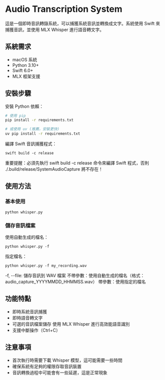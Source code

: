 # Audio Transcription System
這是一個即時音訊轉錄系統，可以捕獲系統音訊並轉換成文字。系統使用 Swift 來捕獲音訊，並使用 MLX Whisper 進行語音轉文字。

## 系統需求
- macOS 系統
- Python 3.10+
- Swift 6.0+
- MLX 框架支援

## 安裝步驟
安裝 Python 依賴：
```bash
# 使用 pip
pip install -r requirements.txt

# 或使用 uv (推薦，安裝更快)
uv pip install -r requirements.txt
```
編譯 Swift 音訊捕獲程式：
```
swift build -c release
```
重要提醒：必須先執行 swift build -c release 命令來編譯 Swift 程式，否則 ./.build/release/SystemAudioCapture 將不存在！

## 使用方法
### 基本使用
```
python whisper.py
```
### 儲存音訊檔案
使用自動生成的檔名：
```
python whisper.py -f
```
指定檔名：
```
python whisper.py -f my_recording.wav
```

-f, --file: 儲存音訊到 WAV 檔案
  不帶參數：使用自動生成的檔名（格式：audio_capture_YYYYMMDD_HHMMSS.wav）
  帶參數：使用指定的檔名

## 功能特點
- 即時系統音訊捕獲
- 即時語音轉文字
- 可選的音訊檔案儲存
使用 MLX Whisper 進行高效能語音識別
- 支援中斷操作（Ctrl+C）

## 注意事項
- 首次執行時需要下載 Whisper 模型，這可能需要一些時間
- 確保系統有足夠的權限存取音訊裝置
- 音訊轉換過程中可能會有一些延遲，這是正常現象
